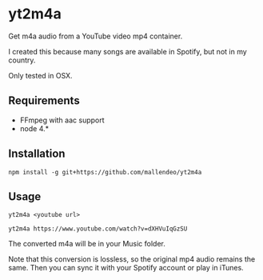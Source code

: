# yt2m4a
Get m4a audio from a YouTube video mp4 container.

I created this because many songs are available in Spotify, but not in my country.

Only tested in OSX.

## Requirements
  - FFmpeg with aac support
  - node 4.*

## Installation
    npm install -g git+https://github.com/mallendeo/yt2m4a

## Usage
    yt2m4a <youtube url>

    yt2m4a https://www.youtube.com/watch?v=dXHVuIqGzSU

The converted m4a will be in your Music folder.

Note that this conversion is lossless, so the original mp4 audio remains the same. Then you can sync it with your Spotify account or play in iTunes.
